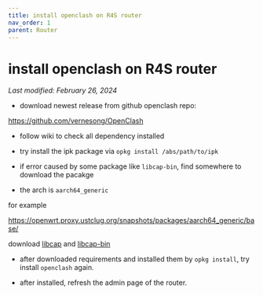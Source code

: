 ```yaml
---
title: install openclash on R4S router
nav_order: 1
parent: Router
---
```


# install openclash on R4S router

*Last modified: February 26, 2024*

- download newest release from github openclash repo:

https://github.com/vernesong/OpenClash

- follow wiki to check all dependency installed

- try install the ipk package via `opkg install /abs/path/to/ipk`

- if error caused by some package like `libcap-bin`, find somewhere to download the pacakge

- the arch is `aarch64_generic`

for example

https://openwrt.proxy.ustclug.org/snapshots/packages/aarch64_generic/base/

download [libcap](https://openwrt.proxy.ustclug.org/snapshots/packages/aarch64_generic/base/libcap_2.69-1_aarch64_generic.ipk) and [libcap-bin](https://openwrt.proxy.ustclug.org/snapshots/packages/aarch64_generic/base/libcap_2.69-1_aarch64_generic.ipk)

- after downloaded requirements and installed them by `opkg install`, try install `openclash` again.

- after installed, refresh the admin page of the router.

